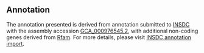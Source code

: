 

Annotation
----------

The annotation presented is derived from annotation submitted to
[INSDC](http://www.insdc.org) with the assembly accession
[GCA\_000976545.2](http://www.ebi.ac.uk/ena/data/view/GCA_000976545.2),
with additional non-coding genes derived from
[Rfam](http://rfam.xfam.org/). For more details, please visit [INSDC
annotation
import](http://ensemblgenomes.org/info/data/insdc_annotation).
